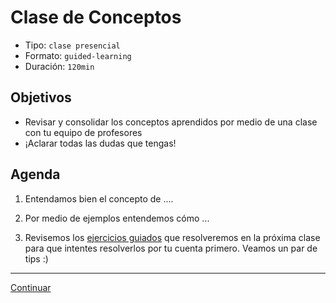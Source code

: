 # Clase de Conceptos
- Tipo: `clase presencial`
- Formato: `guided-learning`
- Duración: `120min`

## Objetivos

- Revisar y consolidar los conceptos aprendidos por medio de una clase
con tu equipo de profesores
- ¡Aclarar todas las dudas que tengas!

## Agenda

 1. Entendamos bien el concepto de ....

 2. Por medio de ejemplos entendemos cómo ...

 3. Revisemos los [ejercicios guiados](11-guided-exercises.md) que
 resolveremos en la próxima clase para que intentes resolverlos por tu
 cuenta primero. Veamos un par de tips :)

***
[Continuar]()
